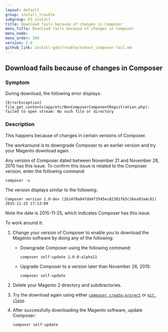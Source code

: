 ```yaml
---
layout: default 
group: install_trouble
subgroup: 03_install
title: Download fails because of changes in Composer
menu_title: Download fails because of changes in Composer
menu_node: 
menu_order: 300
version: 2.0
github_link: install-gde/trouble/tshoot_composer-fail.md
---
```


<h2 id="install-trouble-composer">Download fails because of changes in Composer</h2>

### Symptom
During download, the following error displays:

	[ErrorException]
  	file_get_contents(app/etc/NonComposerComponentRegistration.php): failed to open stream: No such file or directory

### Description
This happens because of changes in certain versions of Composer.

The workaround is to downgrade Composer to an earlier version and try your Magento download again.

Any version of Composer dated between November 21 and November 26, 2015 has this issue. To confirm this issue is related to the Composer version, enter the following command:

	composer -v

The version displays similar to the following:

	Composer version 1.0-dev (2b14f0a047dd4f3545ec82381f65c36ea93a4c81) 2015-11-25 17:13:09

Note the date is 2015-11-25, which indicates Composer has this issue.

To work around it:

1.	Change your version of Composer to enable you to download the Magento software by doing any of the following:

	*	Downgrade Composer using the following command:

			composer self-update 1.0.0-alpha11

	*	Upgrade Composer to a version later than November 26, 2015:

			composer self-update

2.	Delete your Magento 2 directory and subdirectories.
3.	Try the download again using either <a href="{{page.baseurl}}install-gde/prereq/integrator_install.html">`composer create-project`</a> or <a href="{{page.baseurl}}install-gde/prereq/dev_install.html">`git clone`</a>.
4.	After successfully downloading the Magento software, update Composer:

		composer self-update
